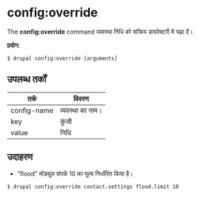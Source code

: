 # config:override
The **config:override** command व्यवस्था निधि को सक्रिय डायरेक्टरी में चढ़ा दें।

**प्रयोग:**
```
$ drupal config:override [arguments] 
```

## उपलब्ध तर्कों  
तर्क | विवरण
---------|-------------
config-name | व्यवस्था का नाम।
key | कुंजी
value | निधि

## उदाहरण
* "flood" मॉड्यूल संपर्क 10 का मूल्य निर्धारित किया है।
```
$ drupal config:override contact.settings flood.limit 10
```
